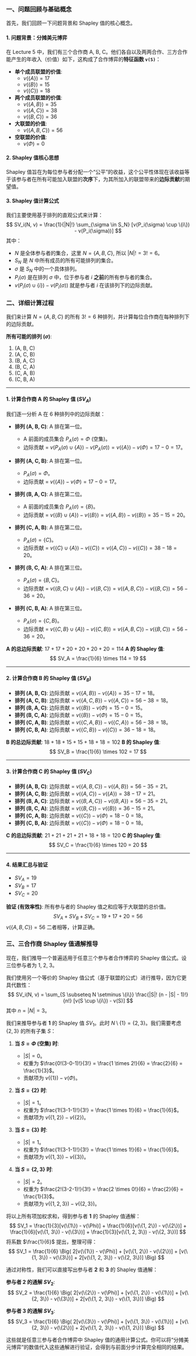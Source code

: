### 一、问题回顾与基础概念

首先，我们回顾一下问题背景和 Shapley 值的核心概念。

#### 1. 问题背景：分摊美元博弈

在 Lecture 5 中，我们有三个合作商 A, B, C。他们各自以及两两合作、三方合作能产生的年收入（价值）如下，这构成了合作博弈的**特征函数 `v(S)`**：

*   **单个成员联盟的价值**:
    *   $v(\{A\}) = 17$
    *   $v(\{B\}) = 15$
    *   $v(\{C\}) = 18$
*   **两个成员联盟的价值**:
    *   $v(\{A, B\}) = 35$
    *   $v(\{A, C\}) = 38$
    *   $v(\{B, C\}) = 36$
*   **大联盟的价值**:
    *   $v(\{A, B, C\}) = 56$
*   **空联盟的价值**:
    *   $v(\Phi) = 0$

#### 2. Shapley 值核心思想

Shapley 值旨在为每位参与者分配一个“公平”的收益，这个公平性体现在该收益等于该参与者在所有可能加入联盟的**次序**下，为其所加入的联盟带来的**边际贡献**的期望值。

#### 3. Shapley 值计算公式

我们主要使用基于排列的直观公式来计算：
$$
SV_i(N, v) = \frac{1}{|N|!} \sum_{\sigma \in S_N} [v(P_i(\sigma) \cup \{i\}) - v(P_i(\sigma))]
$$
其中：
*   $N$ 是全体参与者的集合，这里 $N = \{A, B, C\}$, 所以 $|N|! = 3! = 6$。
*   $S_N$ 是 $N$ 中所有成员的所有可能排列的集合。
*   $\sigma$ 是 $S_N$ 中的一个具体排列。
*   $P_i(\sigma)$ 是在排列 $\sigma$ 中，位于参与者 $i$ **之前**的所有参与者的集合。
*   $v(P_i(\sigma) \cup \{i\}) - v(P_i(\sigma))$ 就是参与者 $i$ 在该排列下的边际贡献。

### 二、详细计算过程

我们来计算 $N = \{A, B, C\}$ 的所有 $3! = 6$ 种排列，并计算每位合作商在每种排列下的边际贡献。

**所有可能的排列 ($\sigma$)**:
1.  (A, B, C)
2.  (A, C, B)
3.  (B, A, C)
4.  (B, C, A)
5.  (C, A, B)
6.  (C, B, A)

---

#### 1. 计算合作商 A 的 Shapley 值 ($SV_A$)

我们逐一分析 A 在 6 种排列中的边际贡献：

*   **排列 (A, B, C)**: A 排在第一位。
    *   A 前面的成员集合 $P_A(\sigma) = \Phi$ (空集)。
    *   边际贡献 = $v(P_A(\sigma) \cup \{A\}) - v(P_A(\sigma)) = v(\{A\}) - v(\Phi) = 17 - 0 = 17$。

*   **排列 (A, C, B)**: A 排在第一位。
    *   $P_A(\sigma) = \Phi$。
    *   边际贡献 = $v(\{A\}) - v(\Phi) = 17 - 0 = 17$。

*   **排列 (B, A, C)**: A 排在第二位。
    *   A 前面的成员集合 $P_A(\sigma) = \{B\}$。
    *   边际贡献 = $v(\{B\} \cup \{A\}) - v(\{B\}) = v(\{A, B\}) - v(\{B\}) = 35 - 15 = 20$。

*   **排列 (C, A, B)**: A 排在第二位。
    *   $P_A(\sigma) = \{C\}$。
    *   边际贡献 = $v(\{C\} \cup \{A\}) - v(\{C\}) = v(\{A, C\}) - v(\{C\}) = 38 - 18 = 20$。

*   **排列 (B, C, A)**: A 排在第三位。
    *   $P_A(\sigma) = \{B, C\}$。
    *   边际贡献 = $v(\{B, C\} \cup \{A\}) - v(\{B, C\}) = v(\{A, B, C\}) - v(\{B, C\}) = 56 - 36 = 20$。

*   **排列 (C, B, A)**: A 排在第三位。
    *   $P_A(\sigma) = \{C, B\}$。
    *   边际贡献 = $v(\{C, B\} \cup \{A\}) - v(\{C, B\}) = v(\{A, B, C\}) - v(\{B, C\}) = 56 - 36 = 20$。

**A 的总边际贡献**: $17 + 17 + 20 + 20 + 20 + 20 = 114$
**A 的 Shapley 值**:
$$
SV_A = \frac{1}{6} \times 114 = 19
$$

---

#### 2. 计算合作商 B 的 Shapley 值 ($SV_B$)

*   **排列 (A, B, C)**: 边际贡献 = $v(\{A, B\}) - v(\{A\}) = 35 - 17 = 18$。
*   **排列 (A, C, B)**: 边际贡献 = $v(\{A, C, B\}) - v(\{A, C\}) = 56 - 38 = 18$。
*   **排列 (B, A, C)**: 边际贡献 = $v(\{B\}) - v(\Phi) = 15 - 0 = 15$。
*   **排列 (B, C, A)**: 边际贡献 = $v(\{B\}) - v(\Phi) = 15 - 0 = 15$。
*   **排列 (C, A, B)**: 边际贡献 = $v(\{C, A, B\}) - v(\{C, A\}) = 56 - 38 = 18$。
*   **排列 (C, B, A)**: 边际贡献 = $v(\{C, B\}) - v(\{C\}) = 36 - 18 = 18$。

**B 的总边际贡献**: $18 + 18 + 15 + 15 + 18 + 18 = 102$
**B 的 Shapley 值**:
$$
SV_B = \frac{1}{6} \times 102 = 17
$$

---

#### 3. 计算合作商 C 的 Shapley 值 ($SV_C$)

*   **排列 (A, B, C)**: 边际贡献 = $v(\{A, B, C\}) - v(\{A, B\}) = 56 - 35 = 21$。
*   **排列 (A, C, B)**: 边际贡献 = $v(\{A, C\}) - v(\{A\}) = 38 - 17 = 21$。
*   **排列 (B, A, C)**: 边际贡献 = $v(\{B, A, C\}) - v(\{B, A\}) = 56 - 35 = 21$。
*   **排列 (B, C, A)**: 边际贡献 = $v(\{B, C\}) - v(\{B\}) = 36 - 15 = 21$。
*   **排列 (C, A, B)**: 边际贡献 = $v(\{C\}) - v(\Phi) = 18 - 0 = 18$。
*   **排列 (C, B, A)**: 边际贡献 = $v(\{C\}) - v(\Phi) = 18 - 0 = 18$。

**C 的总边际贡献**: $21 + 21 + 21 + 21 + 18 + 18 = 120$
**C 的 Shapley 值**:
$$
SV_C = \frac{1}{6} \times 120 = 20
$$

---

#### 4. 结果汇总与验证

*   $SV_A = 19$
*   $SV_B = 17$
*   $SV_C = 20$

**验证 (有效率性)**: 所有参与者的 Shapley 值之和应等于大联盟的总价值。
$$
SV_A + SV_B + SV_C = 19 + 17 + 20 = 56
$$
$v(\{A, B, C\}) = 56$
二者相等，计算正确。

### 三、三合作商 Shapley 值通解推导

现在，我们推导一个普遍适用于任意三个参与者合作博弈的 Shapley 值公式。设三位参与者为 1, 2, 3。

我们使用另一个等价的 Shapley 值公式（基于联盟的公式）进行推导，因为它更具代数性：
$$
SV_i(N, v) = \sum_{S \subseteq N \setminus \{i\}} \frac{|S|! (n - |S| - 1)!}{n!} [v(S \cup \{i\}) - v(S)]
$$
其中 $n = |N| = 3$。

我们来推导参与者 **1** 的 Shapley 值 $SV_1$。此时 $N \setminus \{1\} = \{2, 3\}$。我们需要考虑 $\{2, 3\}$ 的所有子集 $S$：
1.  **当 $S = \Phi$ (空集) 时**:
    *   $|S|=0$。
    *   权重为 $\frac{0!(3-0-1)!}{3!} = \frac{1 \times 2!}{6} = \frac{2}{6} = \frac{1}{3}$。
    *   贡献项为 $v(\{1\}) - v(\Phi)$。

2.  **当 $S = \{2\}$ 时**:
    *   $|S|=1$。
    *   权重为 $\frac{1!(3-1-1)!}{3!} = \frac{1 \times 1!}{6} = \frac{1}{6}$。
    *   贡献项为 $v(\{1, 2\}) - v(\{2\})$。

3.  **当 $S = \{3\}$ 时**:
    *   $|S|=1$。
    *   权重为 $\frac{1!(3-1-1)!}{3!} = \frac{1 \times 1!}{6} = \frac{1}{6}$。
    *   贡献项为 $v(\{1, 3\}) - v(\{3\})$。

4.  **当 $S = \{2, 3\}$ 时**:
    *   $|S|=2$。
    *   权重为 $\frac{2!(3-2-1)!}{3!} = \frac{2 \times 0!}{6} = \frac{2}{6} = \frac{1}{3}$。
    *   贡献项为 $v(\{1, 2, 3\}) - v(\{2, 3\})$。

将以上所有项加权求和，得到参与者 **1** 的 Shapley 值通解：
$$
SV_1 = \frac{1}{3}[v(\{1\}) - v(\Phi)] + \frac{1}{6}[v(\{1, 2\}) - v(\{2\})] + \frac{1}{6}[v(\{1, 3\}) - v(\{3\})] + \frac{1}{3}[v(\{1, 2, 3\}) - v(\{2, 3\})]
$$
将系数 $\frac{1}{6}$ 提出，整理可得：
$$
SV_1 = \frac{1}{6} \Big( 2[v(\{1\}) - v(\Phi)] + [v(\{1, 2\}) - v(\{2\})] + [v(\{1, 3\}) - v(\{3\})] + 2[v(\{1, 2, 3\}) - v(\{2, 3\})] \Big)
$$

通过对称性，我们可以直接写出参与者 **2** 和 **3** 的 Shapley 值通解：

**参与者 2 的通解 $SV_2$**:
$$
SV_2 = \frac{1}{6} \Big( 2[v(\{2\}) - v(\Phi)] + [v(\{1, 2\}) - v(\{1\})] + [v(\{2, 3\}) - v(\{3\})] + 2[v(\{1, 2, 3\}) - v(\{1, 3\})] \Big)
$$

**参与者 3 的通解 $SV_3$**:
$$
SV_3 = \frac{1}{6} \Big( 2[v(\{3\}) - v(\Phi)] + [v(\{1, 3\}) - v(\{1\})] + [v(\{2, 3\}) - v(\{2\})] + 2[v(\{1, 2, 3\}) - v(\{1, 2\})] \Big)
$$

这些就是任意三参与者合作博弈中 Shapley 值的通用计算公式。你可以将“分摊美元博弈”的数值代入这些通解进行验证，会得到与前面分步计算完全相同的结果。
